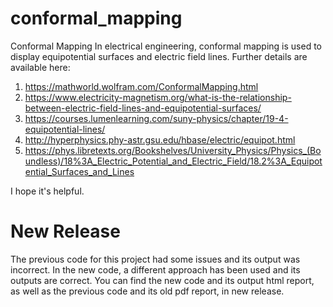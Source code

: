 # conformal_mapping
Conformal Mapping
In electrical engineering, conformal mapping is used to display equipotential surfaces and electric field lines.
Further details are available here:
  1. https://mathworld.wolfram.com/ConformalMapping.html
  2. https://www.electricity-magnetism.org/what-is-the-relationship-between-electric-field-lines-and-equipotential-surfaces/
  3. https://courses.lumenlearning.com/suny-physics/chapter/19-4-equipotential-lines/
  4. http://hyperphysics.phy-astr.gsu.edu/hbase/electric/equipot.html
  5. https://phys.libretexts.org/Bookshelves/University_Physics/Physics_(Boundless)/18%3A_Electric_Potential_and_Electric_Field/18.2%3A_Equipotential_Surfaces_and_Lines

I hope it's helpful.

# New Release
The previous code for this project had some issues and its output was incorrect. In the new code, a different approach has been used and its outputs are correct. You can find the new code and its output html report, as well as the previous code and its old pdf report, in new release.
 
